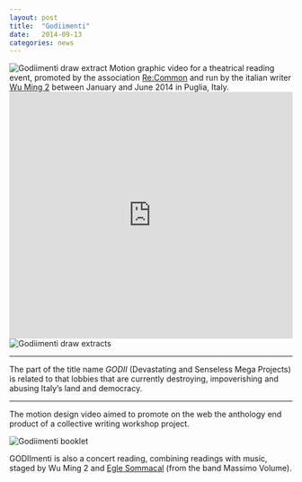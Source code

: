 ```yaml
---
layout: post
title:  "Godiimenti"
date:   2014-09-13
categories: news
---
```


<img src="http://transit7.cargocollective.com/1/10/325579/10281174/Godimenti_illustrazione_web_1.png" alt="Godiimenti draw extract">
Motion graphic video for a theatrical reading event, promoted by the association <a href="http://www.recommon.org/eng/godiimenti-abc-guide-to-resist-devastating-mega-projects/" target="_blank">Re:Common</a> and run by the italian writer <a href="http://www.wumingfoundation.com/giap/?p=18780" target="_blank">Wu Ming 2</a> between January and June 2014 in Puglia, Italy.

<iframe src="https://player.vimeo.com/video/105421434?color=e74c3c&title=0&byline=0&portrait=0" width="100%" height="440" frameborder="0" webkitallowfullscreen mozallowfullscreen allowfullscreen></iframe>

<img src="http://payload399.cargocollective.com/1/10/325579/10281174/Screen-Shot-2014-08-12-at-13.33.35.png" alt="Godiimenti draw extracts">

<hr>
<div class="highlight">
The part of the title name <i>GODII</i> (Devastating and Senseless Mega Projects) is related to that lobbies that are currently destroying, impoverishing and abusing Italy’s land and democracy.
</div>
<hr>

The motion design video aimed to promote on the web the anthology end product of a collective writing workshop project.

<img src="http://payload399.cargocollective.com/1/10/325579/10281174/goddimenti_booklet_2.png" alt="Godiimenti booklet">

GODIImenti is also a concert reading, combining readings with music, staged by Wu Ming 2 and <a href="https://www.youtube.com/watch?t=2&v=LsA35_0lh68" target="_blank">Egle Sommacal</a> (from the band Massimo Volume).
